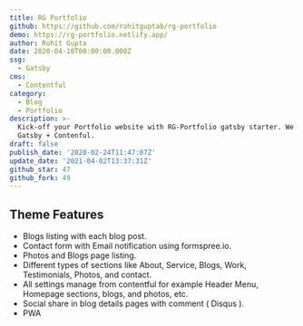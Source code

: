 ```yaml
---
title: RG Portfolio
github: https://github.com/rohitguptab/rg-portfolio
demo: https://rg-portfolio.netlify.app/
author: Rohit Gupta
date: 2020-04-10T00:00:00.000Z
ssg:
  - Gatsby
cms:
  - Contentful
category:
  - Blog
  - Portfolio
description: >-
  Kick-off your Portfolio website with RG-Portfolio gatsby starter. We have used
  Gatsby + Contenful.
draft: false
publish_date: '2020-02-24T11:47:07Z'
update_date: '2021-04-02T13:37:31Z'
github_star: 47
github_fork: 49
---
```

## Theme Features
- Blogs listing with each blog post.
- Contact form with Email notification using formspree.io.
- Photos and Blogs page listing.
- Different types of sections like About, Service, Blogs, Work, Testimonials, Photos, and contact.
- All settings manage from contentful for example Header Menu, Homepage sections, blogs, and photos, etc.
- Social share in blog details pages with comment ( Disqus ).
- PWA